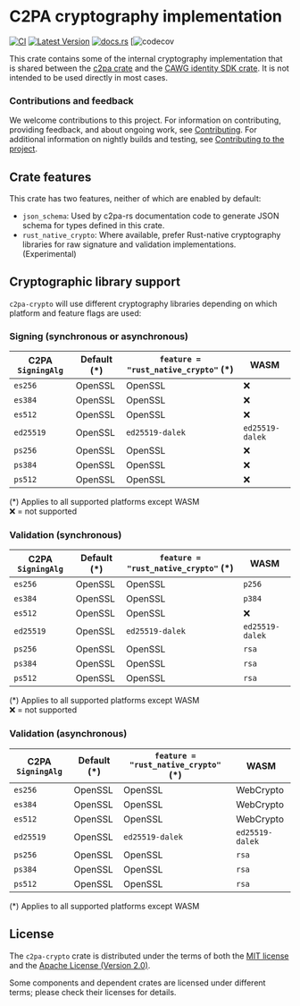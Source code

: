 # C2PA cryptography implementation

[![CI](https://github.com/contentauth/c2pa-rs/actions/workflows/ci.yml/badge.svg)](https://github.com/contentauth/c2pa-rs/actions/workflows/ci.yml) [![Latest Version](https://img.shields.io/crates/v/c2pa-crypto.svg)](https://crates.io/crates/c2pa-crypto) [![docs.rs](https://img.shields.io/docsrs/c2pa-crypto)](https://docs.rs/c2pa-crypto/) [![![codecov](https://codecov.io/gh/contentauth/c2pa-rs/branch/main/graph/badge.svg?token=YVHWI19EGN)](https://codecov.io/gh/contentauth/c2pa-rs)

This crate contains some of the internal cryptography implementation that is shared between the [c2pa crate](https://crates.io/crates/c2pa) and the [CAWG identity SDK crate](https://crates.io/crates/cawg-identity). It is not intended to be used directly in most cases.

### Contributions and feedback

We welcome contributions to this project. For information on contributing, providing feedback, and about ongoing work, see [Contributing](https://github.com/contentauth/c2pa-rs/blob/main/CONTRIBUTING.md). For additional information on nightly builds and testing, see [Contributing to the project](docs/project-contributions.md).

## Crate features

This crate has two features, neither of which are enabled by default:

* `json_schema`: Used by c2pa-rs documentation code to generate JSON schema for types defined in this crate.
* `rust_native_crypto`: Where available, prefer Rust-native cryptography libraries for raw signature and validation implementations. (Experimental)

## Cryptographic library support

`c2pa-crypto` will use different cryptography libraries depending on which platform and feature flags are used:

### Signing (synchronous or asynchronous)

| C2PA `SigningAlg` | Default (*) | `feature = "rust_native_crypto"` (*) | WASM |
| --- | --- | --- | --- |
| `es256` | OpenSSL | OpenSSL | ❌ |
| `es384` | OpenSSL | OpenSSL | ❌ |
| `es512` | OpenSSL | OpenSSL | ❌ |
| `ed25519` | OpenSSL | `ed25519-dalek` | `ed25519-dalek` |
| `ps256` | OpenSSL | OpenSSL | ❌ |
| `ps384` | OpenSSL | OpenSSL | ❌ |
| `ps512` | OpenSSL | OpenSSL | ❌ |

(*) Applies to all supported platforms except WASM <br />
❌ = not supported

### Validation (synchronous)

| C2PA `SigningAlg` | Default (*) | `feature = "rust_native_crypto"` (*) | WASM |
| --- | --- | --- | --- |
| `es256` | OpenSSL | OpenSSL | `p256` |
| `es384` | OpenSSL | OpenSSL | `p384` |
| `es512` | OpenSSL | OpenSSL | ❌ |
| `ed25519` | OpenSSL | `ed25519-dalek` | `ed25519-dalek` |
| `ps256` | OpenSSL | OpenSSL | `rsa` |
| `ps384` | OpenSSL | OpenSSL | `rsa` |
| `ps512` | OpenSSL | OpenSSL | `rsa` |

(*) Applies to all supported platforms except WASM <br />
❌ = not supported

### Validation (asynchronous)

| C2PA `SigningAlg` | Default (*) | `feature = "rust_native_crypto"` (*) | WASM |
| --- | --- | --- | --- |
| `es256` | OpenSSL | OpenSSL | WebCrypto |
| `es384` | OpenSSL | OpenSSL | WebCrypto |
| `es512` | OpenSSL | OpenSSL | WebCrypto |
| `ed25519` | OpenSSL | `ed25519-dalek` | `ed25519-dalek` |
| `ps256` | OpenSSL | OpenSSL | `rsa` |
| `ps384` | OpenSSL | OpenSSL | `rsa` |
| `ps512` | OpenSSL | OpenSSL | `rsa` |

(*) Applies to all supported platforms except WASM

## License

The `c2pa-crypto` crate is distributed under the terms of both the [MIT license](https://github.com/contentauth/c2pa-rs/blob/main/LICENSE-MIT) and the [Apache License (Version 2.0)](https://github.com/contentauth/c2pa-rs/blob/main/LICENSE-APACHE).

Some components and dependent crates are licensed under different terms; please check their licenses for details.
